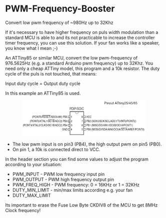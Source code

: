 # PWM-Frequency-Booster
Convert low pwm frequency of  ~980Hz up to 32Khz

If it's necessary to have higher frequency on puls width modulation than a standard MCU is able to and its not practicable to increase the controller timer frequency, you can use this solution.
If your fan works like a speaker, you know what I mean ;-)

An ATTiny85 or similar MCU, convert the low pwm-frequency of 976.5625Hz (e.g. a standard Arduino pwm frequency) up to 32Khz. You need only a cheap ATTiny model, this program and a 10k resistor. The duty cycle of the puls is not touched, that means:

  Input duty cycle = Output duty cycle

In this example an ATTiny85 is used.

<p align="center">
  <img src="img/attiny.png" width="400"/>
</p>

  * The low pwm input is on pin3 (PB4), the high output pwm on pin5 (PB0).
  * On pin 1, a 10k is connected direct to VCC.

In the header section you can find some values to adjust the program according to your situation:

* PWM_INPUT       - PWM low frequency input pin
* PWM_OUTPUT	    - PWM high frequency output pin
* PWM_FREQ_HIGH	  - PWM frequency: 0 = 16KHz or 1 = 32KHz
* DUTY_MIN_LIMIT  - min/max limits according e.g. your fan
* DUTY_MAX_LIMIT	

Its important to erase the Fuse Low Byte CKDIV8 of the MCU to get 8MHz Clock frequency!

